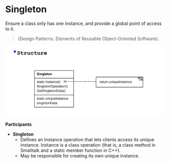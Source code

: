 # Singleton

Ensure a class only has one instance, and provide a global point of
access to it. 

> (Design Patterns: Elements of Reusable Object-Oriented Software).

![](img/singleton.PNG)

**Participants**

- **Singleton**
  - Defines an Instance operation that lets clients access its unique instance. Instance is a class operation (that is, a class method in Smalltalk and a static member function in C++).
  - May be responsible for creating its own unique instance. 